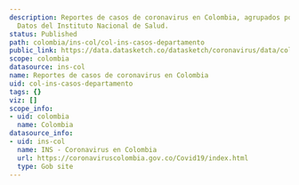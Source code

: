 ```yaml
---
description: Reportes de casos de coronavirus en Colombia, agrupados por departamento.
  Datos del Instituto Nacional de Salud.
status: Published
path: colombia/ins-col/col-ins-casos-departamento
public_link: https://data.datasketch.co/datasketch/coronavirus/data/colombia/ins-col/col-ins-casos-departamento.csv
scope: colombia
datasource: ins-col
name: Reportes de casos de coronavirus en Colombia
uid: col-ins-casos-departamento
tags: {}
viz: []
scope_info:
- uid: colombia
  name: Colombia
datasource_info:
- uid: ins-col
  name: INS - Coronavirus en Colombia
  url: https://coronaviruscolombia.gov.co/Covid19/index.html
  type: Gob site
---
```


